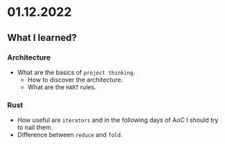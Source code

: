 # 01.12.2022

## What I learned?

### Architecture 

- What are the basics of `project thinking`.
  - How to discover the architecture.
  - What are the `HART` rules.

### Rust

- How useful are `iterators` and in the following days of AoC I should try to nail them.
- Difference between `reduce` and `fold`.